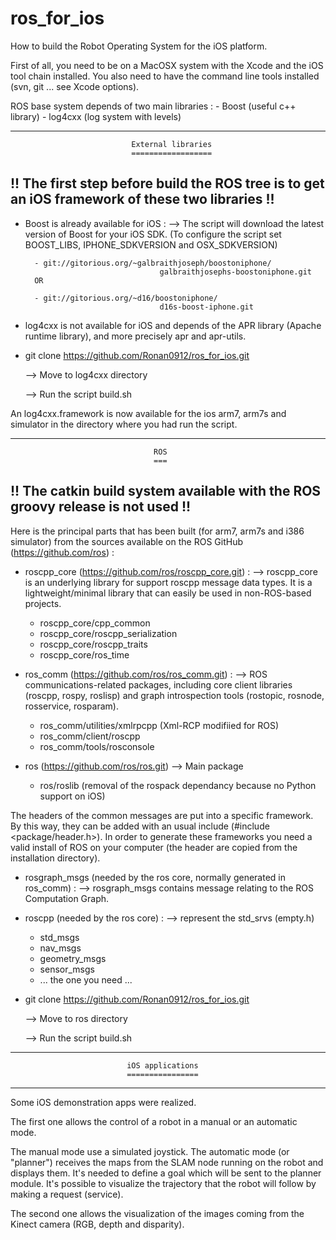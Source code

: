 ros_for_ios
===========

How to build the Robot Operating System for the iOS platform.

First of all, you need to be on a MacOSX system with the Xcode and the iOS tool
chain installed. You also need to have the command line tools installed (svn,
 git ... see Xcode options). 

ROS base system depends of two main libraries :
    - Boost (useful c++ library)
    - log4cxx (log system with levels)

--------------------------------------------------------------------------------
                               External libraries
                               ==================

!! The first step before build the ROS tree is to get an iOS framework of these
two libraries !!
--------------------------------------------------------------------------------

* Boost is already available for iOS :
    --> The script will download the latest version of Boost for your iOS SDK.
        (To configure the script set BOOST_LIBS, IPHONE_SDKVERSION and
        OSX_SDKVERSION)
 
        - git://gitorious.org/~galbraithjoseph/boostoniphone/
                                    galbraithjosephs-boostoniphone.git
        OR

        - git://gitorious.org/~d16/boostoniphone/
                                    d16s-boost-iphone.git
   
* log4cxx is not available for iOS and depends of the APR library (Apache
runtime library), and more precisely apr and apr-utils.

- git clone https://github.com/Ronan0912/ros_for_ios.git
    
    --> Move to log4cxx directory

    --> Run the script build.sh

An log4cxx.framework is now available for the ios arm7, arm7s and simulator in
the directory where you had run the script.

--------------------------------------------------------------------------------
                                    ROS
                                    ===

!! The catkin build system available with the ROS groovy release is not used !!
--------------------------------------------------------------------------------

Here is the principal parts that has been built (for arm7, arm7s and i386
simulator) from the sources available on the ROS GitHub 
(https://github.com/ros) :

* roscpp_core (https://github.com/ros/roscpp_core.git) :
    --> roscpp_core is an underlying library for support roscpp message data
        types. It is a lightweight/minimal library that can easily be used in
        non-ROS-based projects.
 
    - roscpp_core/cpp_common
    - roscpp_core/roscpp_serialization
    - roscpp_core/roscpp_traits
    - roscpp_core/ros_time

* ros_comm (https://github.com/ros/ros_comm.git) :
    --> ROS communications-related packages, including core client libraries
        (roscpp, rospy, roslisp) and graph introspection tools
        (rostopic, rosnode, rosservice, rosparam).
  
    - ros_comm/utilities/xmlrpcpp (Xml-RCP modifiied for ROS)
    - ros_comm/client/roscpp
    - ros_comm/tools/rosconsole

* ros (https://github.com/ros/ros.git)
    --> Main package

    - ros/roslib (removal of the rospack dependancy because no Python support
        on iOS)

The headers of the common messages are put into a specific framework. By this
way, they can be added with an usual include (#include <package/header.h>).
In order to generate these frameworks you need a valid install of ROS on your
computer (the header are copied from the installation directory).

- rosgraph_msgs (needed by the ros core, normally generated in ros_comm) :
    --> rosgraph_msgs contains message relating to the ROS Computation Graph.

- roscpp (needed by the ros core) :
    --> represent the std_srvs (empty.h)

    - std_msgs
    - nav_msgs
    - geometry_msgs
    - sensor_msgs
    - ... the one you need ...

- git clone https://github.com/Ronan0912/ros_for_ios.git

    --> Move to ros directory

    --> Run the script build.sh

--------------------------------------------------------------------------------
                              iOS applications
                              ================
--------------------------------------------------------------------------------

Some iOS demonstration apps were realized.

The first one allows the control of a robot in a manual or an automatic mode.

The manual mode use a simulated joystick. The automatic mode (or "planner")
receives the maps from the SLAM node running on the robot and displays them.
It's needed to define a goal which will be sent to the planner module.
It's possible to visualize the trajectory that the robot will follow by 
making a request (service).

The second one allows the visualization of the images coming from the Kinect
camera (RGB, depth and disparity).

